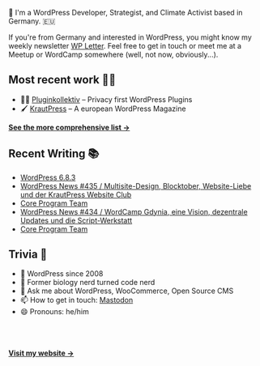 👋 I'm a WordPress Developer, Strategist, and Climate Activist based in Germany. 🇪🇺

If you're from Germany and interested in WordPress, you might know my weekly newsletter [WP Letter](https://wpletter.de/). Feel free to get in touch or meet me at a Meetup or WordCamp somewhere (well, not now, obviously...).


## Most recent work 👷‍♂️

- 👨‍💻 [Pluginkollektiv](https://github.com/pluginkollektiv) – Privacy first WordPress Plugins
- 🖌️ [KrautPress](https://kraut.press) – A european WordPress Magazine

**[See the more comprehensive list &rarr;](https://simonkraft.com/what-i-do)**


## Recent Writing 📚

<!-- BLOG-POST-LIST:START -->
- [WordPress 6.8.3](https://www.wppodcast.de/podcast/wordpress-6-8-3/)
- [WordPress News #435 / Multisite-Design, Blocktober, Website-Liebe und der KrautPress Website Club](https://feed.kraut.press/link/14399/17179630/435)
- [Core Program Team](https://www.wppodcast.de/podcast/core-program-team-2/)
- [WordPress News #434 / WordCamp Gdynia, eine Vision, dezentrale Updates und die Script-Werkstatt](https://feed.kraut.press/link/14399/17173435/434)
- [Core Program Team](https://www.wppodcast.de/podcast/core-program-team/)
<!-- BLOG-POST-LIST:END -->


## Trivia 🤪

- 👴 WordPress since 2008
- 🌱 Former biology nerd turned code nerd
- 💬 Ask me about WordPress, WooCommerce, Open Source CMS
- 📫 How to get in touch: [Mastodon](https://dewp.space/@simon)
- 😄 Pronouns: he/him

<br/><br/><br/>
**[Visit my website &rarr;](https://simonkraft.com/hi)**